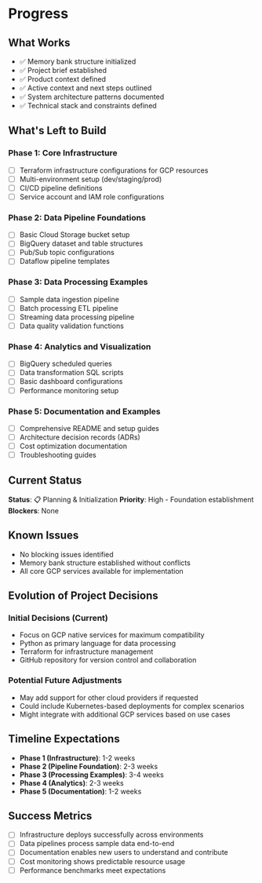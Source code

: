 # Progress

## What Works
- ✅ Memory bank structure initialized
- ✅ Project brief established
- ✅ Product context defined
- ✅ Active context and next steps outlined
- ✅ System architecture patterns documented
- ✅ Technical stack and constraints defined

## What's Left to Build

### Phase 1: Core Infrastructure
- [ ] Terraform infrastructure configurations for GCP resources
- [ ] Multi-environment setup (dev/staging/prod)
- [ ] CI/CD pipeline definitions
- [ ] Service account and IAM role configurations

### Phase 2: Data Pipeline Foundations
- [ ] Basic Cloud Storage bucket setup
- [ ] BigQuery dataset and table structures
- [ ] Pub/Sub topic configurations
- [ ] Dataflow pipeline templates

### Phase 3: Data Processing Examples
- [ ] Sample data ingestion pipeline
- [ ] Batch processing ETL pipeline
- [ ] Streaming data processing pipeline
- [ ] Data quality validation functions

### Phase 4: Analytics and Visualization
- [ ] BigQuery scheduled queries
- [ ] Data transformation SQL scripts
- [ ] Basic dashboard configurations
- [ ] Performance monitoring setup

### Phase 5: Documentation and Examples
- [ ] Comprehensive README and setup guides
- [ ] Architecture decision records (ADRs)
- [ ] Cost optimization documentation
- [ ] Troubleshooting guides

## Current Status
**Status**: 📋 Planning & Initialization
**Priority**: High - Foundation establishment
**Blockers**: None

## Known Issues
- No blocking issues identified
- Memory bank structure established without conflicts
- All core GCP services available for implementation

## Evolution of Project Decisions

### Initial Decisions (Current)
- Focus on GCP native services for maximum compatibility
- Python as primary language for data processing
- Terraform for infrastructure management
- GitHub repository for version control and collaboration

### Potential Future Adjustments
- May add support for other cloud providers if requested
- Could include Kubernetes-based deployments for complex scenarios
- Might integrate with additional GCP services based on use cases

## Timeline Expectations
- **Phase 1 (Infrastructure)**: 1-2 weeks
- **Phase 2 (Pipeline Foundation)**: 2-3 weeks
- **Phase 3 (Processing Examples)**: 3-4 weeks
- **Phase 4 (Analytics)**: 2-3 weeks
- **Phase 5 (Documentation)**: 1-2 weeks

## Success Metrics
- [ ] Infrastructure deploys successfully across environments
- [ ] Data pipelines process sample data end-to-end
- [ ] Documentation enables new users to understand and contribute
- [ ] Cost monitoring shows predictable resource usage
- [ ] Performance benchmarks meet expectations
